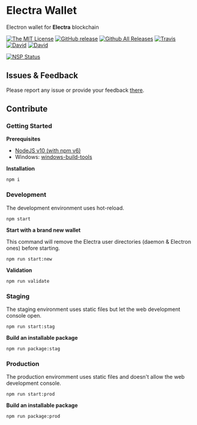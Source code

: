 # Electra Wallet

Electron wallet for **Electra** blockchain

[![The MIT License](https://img.shields.io/badge/license-MIT-orange.svg?style=flat-square)](http://opensource.org/licenses/MIT)
[![GitHub release](https://img.shields.io/github/release/Electra-project/electra-desktop.svg?style=flat-square)](https://github.com/Electra-project/electra-desktop/releases)
[![Github All Releases](https://img.shields.io/github/downloads/Electra-project/electra-desktop/total.svg?style=flat-square)](https://github.com/Electra-project/electra-desktop/releases)
[![Travis](https://img.shields.io/travis/Electra-project/electra-desktop.svg?style=flat-square)](https://travis-ci.org/Electra-project/electra-desktop)
[![David](https://img.shields.io/david/Electra-project/electra-desktop.svg?style=flat-square)](https://david-dm.org/Electra-project/electra-desktop)
[![David](https://img.shields.io/david/dev/Electra-project/electra-desktop.svg?style=flat-square)](https://david-dm.org/InspiredBeings/electra-desktop)

[![NSP Status](https://nodesecurity.io/orgs/electra-project/projects/37b08e1f-04ad-4005-8187-916630475872/badge)](https://nodesecurity.io/orgs/electra-project/projects/37b08e1f-04ad-4005-8187-916630475872)

## Issues & Feedback

Please report any issue or provide your feedback [there](https://github.com/Electra-project/electra-desktop/issues).

## Contribute

### Getting Started

**Prerequisites**
* [NodeJS v10 (with npm v6)](https://nodejs.org)
* Windows: [windows-build-tools](https://github.com/felixrieseberg/windows-build-tools#readme)

**Installation**

    npm i

### Development

The development environment uses hot-reload.

    npm start

**Start with a brand new wallet**

This command will remove the Electra user directories (daemon & Electron ones) before starting.

    npm run start:new

**Validation**

    npm run validate

### Staging

The staging environment uses static files but let the web development console open.

    npm run start:stag

**Build an installable package**

    npm run package:stag

### Production

The production enviromment uses static files and doesn't allow the web development console.

    npm run start:prod

**Build an installable package**

    npm run package:prod
